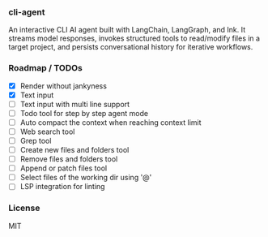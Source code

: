 ### cli-agent

An interactive CLI AI agent built with LangChain, LangGraph, and Ink. It streams model responses, invokes structured tools to read/modify files in a target project, and persists conversational history for iterative workflows.

### Roadmap / TODOs

- [x] Render without jankyness
- [x] Text input
- [ ] Text input with multi line support
- [ ] Todo tool for step by step agent mode
- [ ] Auto compact the context when reaching context limit
- [ ] Web search tool
- [ ] Grep tool
- [ ] Create new files and folders tool
- [ ] Remove files and folders tool
- [ ] Append or patch files tool
- [ ] Select files of the working dir using '@'
- [ ] LSP integration for linting

### License

MIT
